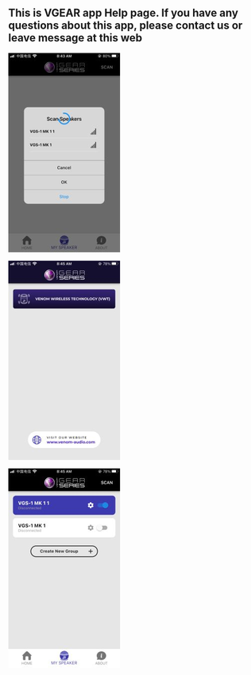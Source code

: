 ## This is VGEAR app Help page. If you have any questions about this app, please contact us or leave message at this web ##




![home image](https://github.com/niteapps/vgear/blob/main/image12001.jpg)

![home image](https://github.com/niteapps/vgear/blob/main/image12002.jpg)

![home image](https://github.com/niteapps/vgear/blob/main/image12003.jpg)
